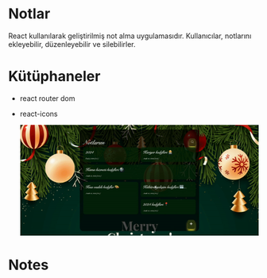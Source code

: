 <h1>Notlar</h1>

React kullanılarak geliştirilmiş not alma uygulamasıdır. Kullanıcılar, notlarını ekleyebilir, düzenleyebilir ve silebilirler.

# Kütüphaneler

- react router dom
- react-icons

  ![](./public/notpro.gif)
# Notes
